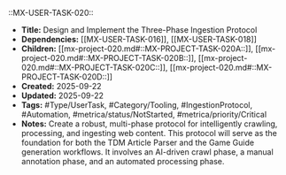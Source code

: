 ::MX-USER-TASK-020::
- **Title:** Design and Implement the Three-Phase Ingestion Protocol
- **Dependencies:** [[MX-USER-TASK-016]], [[MX-USER-TASK-018]]
- **Children:** [[mx-project-020.md#::MX-PROJECT-TASK-020A::]], [[mx-project-020.md#::MX-PROJECT-TASK-020B::]], [[mx-project-020.md#::MX-PROJECT-TASK-020C::]], [[mx-project-020.md#::MX-PROJECT-TASK-020D::]]
- **Created:** 2025-09-22
- **Updated:** 2025-09-22
- **Tags:** #Type/UserTask, #Category/Tooling, #IngestionProtocol, #Automation, #metrica/status/NotStarted, #metrica/priority/Critical
- **Notes:** Create a robust, multi-phase protocol for intelligently crawling, processing, and ingesting web content. This protocol will serve as the foundation for both the TDM Article Parser and the Game Guide generation workflows. It involves an AI-driven crawl phase, a manual annotation phase, and an automated processing phase.